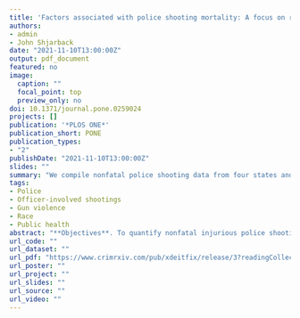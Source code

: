 ```yaml
---
title: 'Factors associated with police shooting mortality: A focus on race and a plea for more comprehensive data'
authors:
- admin
- John Shjarback
date: "2021-11-10T13:00:00Z"
output: pdf_document
featured: no
image:
  caption: ""
  focal_point: top
  preview_only: no
doi: 10.1371/journal.pone.0259024
projects: []
publication: '*PLOS ONE*'
publication_short: PONE
publication_types: 
- "2"
publishDate: "2021-11-10T13:00:00Z"
slides: ""
summary: "We compile nonfatal police shooting data from four states and find that some racial disparities are larger than previously thought."
tags:
- Police
- Officer-involved shootings
- Gun violence
- Race
- Public health
abstract: "**Objectives**. To quantify nonfatal injurious police shootings of people and examine the factors associated with victim mortality. **Methods**. We gathered victim-level data on fatal and nonfatal injurious police shootings from four states that have such information publicly available: Florida (2009-14), Colorado (2010-19), Texas (2015-19), and California (2016-19). For each state, we examined bivariate associations between mortality and race/ethnicity, gender, age, weapon, and access to trauma care. We also estimated logistic regression models predicting victim mortality in each state. **Results**. Forty-five percent of these police shooting victims (N=1,322) did not die. Black-white disparities were more pronounced in nonfatal injurious police shootings than in fatal police shootings. Overall, Black victims were less likely than white victims to die from their wound(s). Younger victims were less likely to die from their wound(s), as well as those who were unarmed. **Conclusions**. Racial and age disparities in police shootings are likely more pronounced than previous estimates suggest. **Policy Implications**. Other states should strongly consider compiling data like that which is currently being gathered in California. Absent data on nonfatal injurious police shootings – which account for a large share of deadly force incidents – researchers and analysts must be cautious about comparing and/or ranking jurisdictions in terms of their police-involved fatality rates."
url_code: ""
url_dataset: ""
url_pdf: "https://www.crimrxiv.com/pub/xdeitfix/release/3?readingCollection=6c7c25ac"
url_poster: ""
url_project: ""
url_slides: ""
url_source: ""
url_video: ""
---
```

